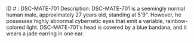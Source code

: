 ID # : DSC-MATE-701
Description: DSC-MATE-701 is a seemingly normal human male, approximately 27 years old, standing at 5'9". However, he possesses highly abnormal cybernetic eyes that emit a variable, rainbow-colored light. DSC-MATE-701's head is covered by a blue bandana, and it wears a jade earring in one ear.